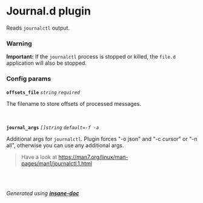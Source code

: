 # Journal.d plugin
Reads `journalctl` output.

### Warning

**Important:** If the `journalctl` process is stopped or killed, the `file.d` application will also be stopped.

### Config params
**`offsets_file`** *`string`* *`required`* 

The filename to store offsets of processed messages.

<br>

**`journal_args`** *`[]string`* *`default=-f -a`* 

Additional args for `journalctl`.
Plugin forces "-o json" and "-c *cursor*" or "-n all", otherwise
you can use any additional args.
> Have a look at https://man7.org/linux/man-pages/man1/journalctl.1.html

<br>


<br>*Generated using [__insane-doc__](https://github.com/vitkovskii/insane-doc)*